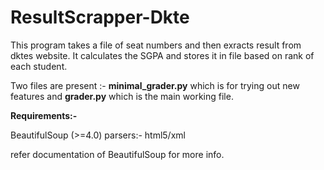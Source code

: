 # ResultScrapper-Dkte
This program takes a file of seat numbers and then exracts result from dktes website.
It calculates the SGPA and stores it in file based on rank of each student.

Two files are present :- <b>minimal_grader.py</B> which is for trying out new features and <b>grader.py</B> which is the main working file.

<b>Requirements:-</B>

BeautifulSoup (>=4.0)
parsers:- html5/xml

refer documentation of BeautifulSoup for more info.
